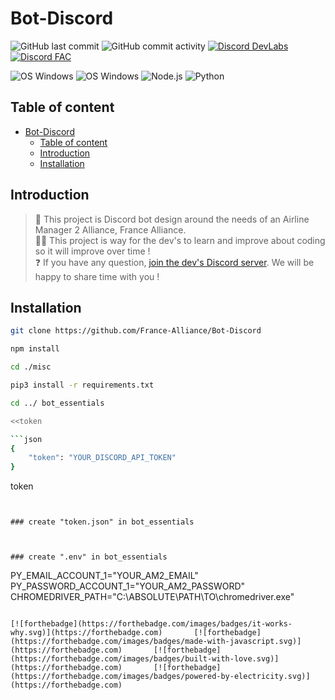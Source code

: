 # Bot-Discord
![GitHub last commit](https://img.shields.io/github/last-commit/France-Alliance/Bot-Discord?style=for-the-badge)       ![GitHub commit activity](https://img.shields.io/github/commit-activity/m/France-Alliance/Bot-Discord?style=for-the-badge)       [![Discord DevLabs](https://img.shields.io/badge/Discord-Dev%20Labs-7289da?style=for-the-badge&logo=discord&logoColor=white)](https://discord.gg/w5ZZVhBRK2)       [![Discord FAC](https://img.shields.io/badge/Discord-France&nbsp;Alliance&nbsp;©-7289da?style=for-the-badge&logo=discord&logoColor=white)](https://discord.gg/ZGWHpfm)       



![OS Windows](https://img.shields.io/badge/OS-Windows-blue!?style=for-the-badge&logo=windows&logoColor=white)	![OS Windows](https://img.shields.io/badge/OS-Raspbian-blue!?style=for-the-badge&logo=raspberry-pi&logoColor=white)	![Node.js](https://img.shields.io/badge/Node.js-43853D?style=for-the-badge&logo=Node.js&logoColor=white) ![Python](https://img.shields.io/badge/Python-14354C?style=for-the-badge&logo=python&logoColor=white)

## Table of content
- [Bot-Discord](#bot-discord)
	- [Table of content](#table-of-content)
	- [Introduction](#introduction)
	- [Installation](#installation)


## Introduction

> 🛫 This project is Discord bot design around the needs of an Airline Manager 2 Alliance, France Alliance.<br>
> 👨‍💻 This project is way for the dev's to learn and improve about coding so it will improve over time !<br>
> ❓ If you have any question, [join the dev's Discord server](https://www.discord.gg/w5ZZVhBRK2). We will be happy to share time with you !<br>

## Installation

```sh
git clone https://github.com/France-Alliance/Bot-Discord

npm install

cd ./misc

pip3 install -r requirements.txt

cd ../ bot_essentials

<<token

```json
{
	"token": "YOUR_DISCORD_API_TOKEN"
}
```

token

```


### create "token.json" in bot_essentials



### create ".env" in bot_essentials

```
PY_EMAIL_ACCOUNT_1="YOUR_AM2_EMAIL"
PY_PASSWORD_ACCOUNT_1="YOUR_AM2_PASSWORD"
CHROMEDRIVER_PATH="C:\\ABSOLUTE\\PATH\\TO\\chromedriver.exe"
```

[![forthebadge](https://forthebadge.com/images/badges/it-works-why.svg)](https://forthebadge.com)       [![forthebadge](https://forthebadge.com/images/badges/made-with-javascript.svg)](https://forthebadge.com)       [![forthebadge](https://forthebadge.com/images/badges/built-with-love.svg)](https://forthebadge.com)       [![forthebadge](https://forthebadge.com/images/badges/powered-by-electricity.svg)](https://forthebadge.com)      
